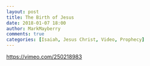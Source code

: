 ```yaml
---
layout: post
title: The Birth of Jesus
date: 2018-01-07 18:00
author: MarkMayberry
comments: true
categories: [Isaiah, Jesus Christ, Video, Prophecy]
---
```

https://vimeo.com/250218983
